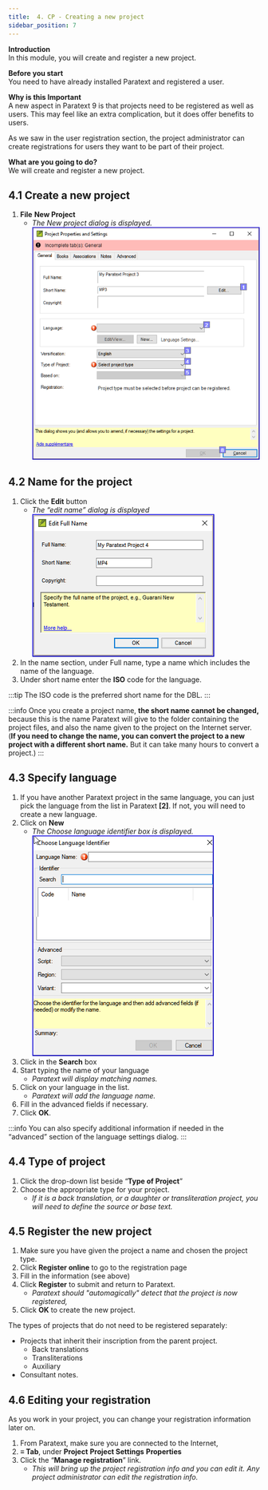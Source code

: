 ```yaml
---
title:  4. CP - Creating a new project
sidebar_position: 7
---
```

**Introduction**  
In this module, you will create and register a new project.

**Before you start**  
You need to have already installed Paratext and registered a user.

**Why is this Important**  
A new aspect in Paratext 9 is that projects need to be registered as well as users. This may feel like an extra complication, but it does offer benefits to users.

As we saw in the user registration section, the project administrator can create registrations for users they want to be part of their project.

**What are you going to do?**  
We will create and register a new project.

#####  
## 4.1 Create a new project

1. **File**  **New Project**
    - *The New project dialog is displayed.*  
    ![media/image14.png](media/image14.png)

## 4.2 Name for the project

1. Click the **Edit** button
    - *The “edit name” dialog is displayed*  
    ![media/image16.png](media/image16.png)  
1. In the name section, under Full name, type a name which includes the name of the language.
1. Under short name enter the **ISO** code for the language.

:::tip
 The ISO code is the preferred short name for the DBL.
:::

:::info
Once you create a project name, **the short name cannot be changed,** because this is the name Paratext will give to the folder containing the project files, and also the name given to the project on the Internet server. (**If you  need to change the name, you can convert the project to a new project with a different short name.** But it can take many hours to convert a project.)
:::

## 4.3 Specify language

1. If you have another Paratext project in the same language, you can just pick the language from the list in Paratext **[2]**. If not, you will need to create a new language.
2. Click on **New**
    - *The Choose language identifier box is displayed.*  
     ![media/image18.png](media/image18.png)  
1. Click in the **Search** box
2. Start typing the name of your language
    - *Paratext will display matching names.*
3. Click on your language in the list.
    - *Paratext will add the language name.*
4. Fill in the advanced fields if necessary.
5. Click **OK**.

:::info
 You can also specify additional information if needed in the “advanced” section of the language settings dialog.
:::

## 4.4 Type of project

1. Click the drop-down list beside “**Type of Project**”
1. Choose the appropriate type for your project.
    - *If it is a back translation, or a daughter or transliteration project, you will need to define the source or base text.*

## 4.5 Register the new project

1. Make sure you have given the project a name and chosen the project type.
1. Click **Register online** to go to the registration page
1. Fill in the information (see above)
1. Click **Register** to submit and return to Paratext.
    - *Paratext should "automagically" detect that the project is now registered,*
1. Click **OK** to create the new project.

The types of projects that do not need to be registered separately:

- Projects that inherit their inscription from the parent project.
  - Back translations
  - Transliterations
  - Auxiliary
- Consultant notes.

#####  

## 4.6 Editing your registration

As you work in your project, you can change your registration information later on.

1. From Paratext, make sure you are connected to the Internet,
1. **≡ Tab**, under  **Project**  **Project Settings**  **Properties**
1. Click the “**Manage registration**” link.
    - *This will bring up the project registration info and you can edit it. Any project administrator can edit the registration info.*


